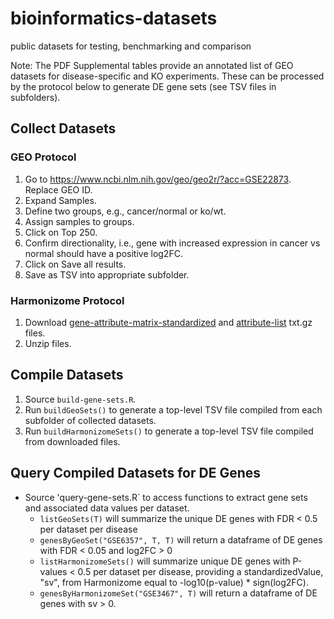 # bioinformatics-datasets
public datasets for testing, benchmarking and comparison

Note: The PDF Supplemental tables provide an annotated list of GEO datasets for disease-specific and KO experiments. These can be processed by the protocol below to generate DE gene sets (see TSV files in subfolders).

## Collect Datasets
### GEO Protocol
1. Go to https://www.ncbi.nlm.nih.gov/geo/geo2r/?acc=GSE22873. Replace GEO ID.
1. Expand Samples.
1. Define two groups, e.g., cancer/normal or ko/wt.
1. Assign samples to groups.
1. Click on Top 250.
1. Confirm directionality, i.e., gene with increased expression in cancer vs normal should have a positive log2FC.
1. Click on Save all results.
1. Save as TSV into appropriate subfolder.

### Harmonizome Protocol
1. Download [gene-attribute-matrix-standardized](https://amp.pharm.mssm.edu/static/hdfs/harmonizome/data/geodisease/gene_attribute_matrix_standardized.txt.gz) and [attribute-list](https://amp.pharm.mssm.edu/static/hdfs/harmonizome/data/geodisease/attribute_list_entries.txt.gz) txt.gz files.
1. Unzip files.

## Compile Datasets
1. Source `build-gene-sets.R`.
1. Run `buildGeoSets()` to generate a top-level TSV file compiled from each subfolder of collected datasets.
1. Run `buildHarmonizomeSets()` to generate a top-level TSV file compiled from downloaded files.

## Query Compiled Datasets for DE Genes
* Source 'query-gene-sets.R` to access functions to extract gene sets and associated data values per dataset.
  - `listGeoSets(T)` will summarize the unique DE genes with FDR < 0.5 per dataset per disease
  - `genesByGeoSet("GSE6357", T, T)` will return a dataframe of DE genes with FDR < 0.05 and log2FC > 0
  - `listHarmonizomeSets()` will summarize unique DE genes with P-values < 0.5 per dataset per disease, providing a standardizedValue, "sv", from Harmonizome equal to -log10(p-value) * sign(log2FC).
  - `genesByHarmonizomeSet("GSE3467", T)` will return a dataframe of DE genes with sv > 0.

